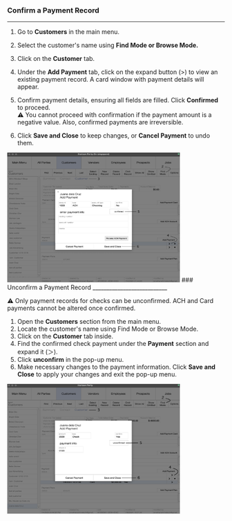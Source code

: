 ### Confirm a Payment Record
___________________________

1. Go to **Customers** in the main menu. 

2. Select the customer's name using **Find Mode or Browse Mode.**

3. Click on the **Customer** tab.

4. Under the **Add Payment** tab, click on the expand button (>) to view an existing payment record. A card window with payment details will appear.

5. Confirm payment details, ensuring all fields are filled. Click **Confirmed** to proceed. <br>
	⚠️ You cannot proceed with confirmation if the payment amount is a negative value. Also, confirmed payments are irreversible.

6. Click **Save and Close** to keep changes, or **Cancel Payment** to undo them.
<img src="https://github.com/Fx-Professional-Services/HorizonDocs/blob/main/assets/13_confirm_payment_record.png" width="400" height="300">
### Unconfirm a Payment Record
___________________________

⚠️ Only payment records for checks can be unconfirmed. ACH and Card payments cannot be altered once confirmed.

1. Open the **Customers** section from the main menu.
2. Locate the customer's name using Find Mode or Browse Mode. 
3. Click on the **Customer** tab inside.
4. Find the confirmed check payment under the **Payment** section and expand it (＞).
5. Click **unconfirm** in the pop-up menu.
6. Make necessary changes to the payment information. Click **Save and Close** to apply your changes and exit the pop-up menu.

<img src="https://github.com/Fx-Professional-Services/HorizonDocs/blob/main/assets/14_unconfirm_payment_record.png" width="400" height="300">
